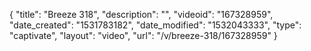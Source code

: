 {
    "title": "Breeze 318",
    "description": "",
    "videoid": "167328959",
    "date_created": "1531783182",
    "date_modified": "1532043333",
    "type": "captivate",
    "layout": "video",
    "url": "\/v\/breeze-318\/167328959"
}
